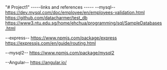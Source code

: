 "# Project1" 
-----links and references -----
--mysql--
https://dev.mysql.com/doc/employee/en/employees-validation.html
https://github.com/datacharmer/test_db
https://www3.ntu.edu.sg/home/ehchua/programming/sql/SampleDatabases.html

--express--
https://www.npmjs.com/package/express
https://expressjs.com/en/guide/routing.html

--mysql2--
https://www.npmjs.com/package/mysql2

--Angular--
https://angular.io/